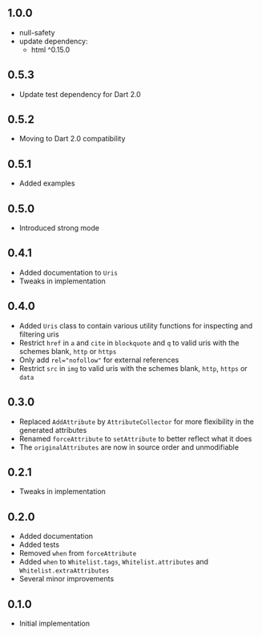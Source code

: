 ## 1.0.0
* null-safety
* update dependency:
  * html ^0.15.0

## 0.5.3

* Update test dependency for Dart 2.0


## 0.5.2

* Moving to Dart 2.0 compatibility

## 0.5.1

* Added examples

## 0.5.0

* Introduced strong mode

## 0.4.1

* Added documentation to `Uris`
* Tweaks in implementation

## 0.4.0

* Added `Uris` class to contain various utility functions for inspecting and filtering uris
* Restrict `href` in `a` and `cite` in `blockquote` and `q` to valid uris with the schemes blank, `http` or `https`
* Only add `rel="nofollow"` for external references
* Restrict `src` in `img` to valid uris with the schemes blank, `http`, `https` or `data`


## 0.3.0

* Replaced `AddAttribute` by `AttributeCollector` for more flexibility in the generated attributes
* Renamed `forceAttribute` to `setAttribute` to better reflect what it does
* The `originalAttributes` are now in source order and unmodifiable

## 0.2.1

* Tweaks in implementation

## 0.2.0

* Added documentation
* Added tests
* Removed `when` from `forceAttribute`
* Added `when` to `Whitelist.tags`, `Whitelist.attributes` and `Whitelist.extraAttributes`
* Several minor improvements

## 0.1.0

* Initial implementation